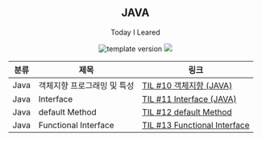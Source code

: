 <br/>
<p align="middle" >
</p>
<h2 align="middle">JAVA</h2>
<p align="middle">Today I Leared</p>
<p align="middle">
  <img src="https://img.shields.io/badge/version-1.0.0-blue?style=flat-square" alt="template version"/>
  <img src="https://img.shields.io/badge/language-md-md.svg?style=flat-square"/>
</p>

<p align="middle">
  <!-- <a href="#">☕ 블로그 링크</a> -->  
</p>


분류|제목|링크|
|---|---|---|
|Java|객체지향 프로그래밍 및 특성|[TIL #10 객체지향 (JAVA)](https://velog.io/@eunseo2/TIL-10-%EA%B0%9D%EC%B2%B4%EC%A7%80%ED%96%A5-JAVA)|
|Java|Interface|[TIL #11 Interface (JAVA)](https://velog.io/@eunseo2/TIL-11-Interface-JAVA)|
|Java|default Method|[TIL #12 default Method](https://velog.io/@eunseo2/TIL-12-default-Method-JAVA)|
|Java|Functional Interface|[TIL #13 Functional Interface](https://velog.io/@eunseo2/TIL-13-Functional-Interface-JAVA)|
